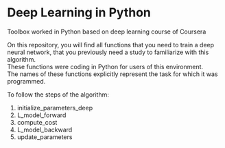 # Deep Learning in Python
Toolbox worked in Python based on deep learning course of Coursera

On this repository, you will find all functions that you need to train a deep neural network, that you previously need a study to familiarize with this algorithm.  
These functions were coding in Python for users of this environment.  
The names of these functions explicitly represent the task for which it was programmed.  

To follow the steps of the algorithm:
1) initialize_parameters_deep
2) L_model_forward
3) compute_cost
4) L_model_backward
5) update_parameters
